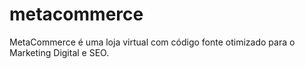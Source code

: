 metacommerce
============

MetaCommerce é uma loja virtual com código fonte otimizado para o Marketing Digital e SEO.
